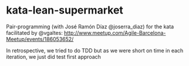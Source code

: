 kata-lean-supermarket
=====================

Pair-programming (with José Ramón Díaz @joserra_diaz) for the kata facilitated by @vgaltes: http://www.meetup.com/Agile-Barcelona-Meetup/events/186053652/

In retrospective, we tried to do TDD but as we were short on time in each iteration, we just did test first approach
